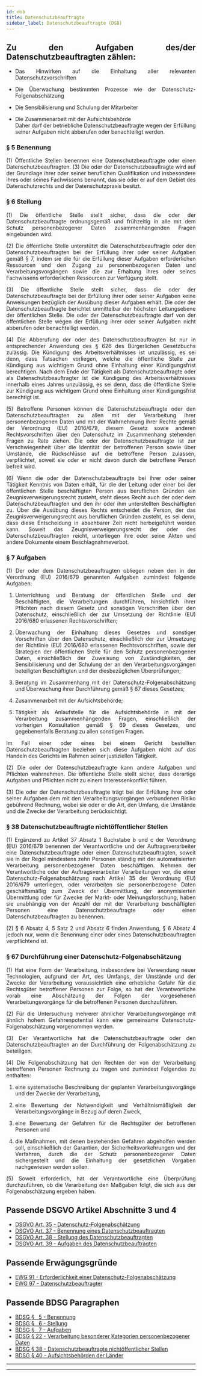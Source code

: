 ```yaml
---
id: dsb
title: Datenschutzbeauftragte
sidebar_label: Datenschutzbeauftragte (DSB)
---
```

<div hidden>

## [DSGVO](dsgvo)

### [[01](dsgvo#art-1)] [[02](dsgvo#art-2)] [[03](dsgvo#art-3)] [[04](dsgvo#art-4)] [[05](dsgvo#art-5)] [[06](dsgvo#art-6)] [[07](dsgvo#art-7)] [[08](dsgvo#art-8)] [[09](dsgvo#art-9)] [[10](dsgvo#art-10)] [[11](dsgvo#art-11)] [[12](dsgvo#art-12)] [[13](dsgvo#art-13)] [[14](dsgvo#art-14)] [[15](dsgvo#art-15)] [[16](dsgvo#art-16)] [[17](dsgvo#art-17)] [[18](dsgvo#art-18)] [[19](dsgvo#art-19)] [[20](dsgvo#art-20)] [[21](dsgvo#art-21)] [[22](dsgvo#art-22)] [[23](dsgvo#art-23)] [[24](dsgvo#art-24)] [[25](dsgvo#art-25)] [[26](dsgvo#art-26)] [[27](dsgvo#art-27)] [[28](dsgvo#art-28)] [[29](dsgvo#art-29)] [[30](dsgvo#art-30)] [[31](dsgvo#art-31)] [[32](dsgvo#art-32)] [[33](dsgvo#art-33)] [[34](dsgvo#art-34)] [[35](dsgvo#art-35)] [[36](dsgvo#art-36)] [[37](dsgvo#art-37)] [[38](dsgvo#art-38)] [[39](dsgvo#art-39)] [[40](dsgvo#art-40)] [[41](dsgvo#art-41)] [[42](dsgvo#art-42)] [[43](dsgvo#art-43)] [[44](dsgvo#art-44)] [[45](dsgvo#art-45)] [[46](dsgvo#art-46)] [[47](dsgvo#art-47)] [[48](dsgvo#art-48)] [[49](dsgvo#art-49)] [[50](dsgvo#art-50)] [[51](dsgvo#art-51)] [[52](dsgvo#art-52)] [[53](dsgvo#art-53)] [[54](dsgvo#art-54)] [[55](dsgvo#art-55)] [[56](dsgvo#art-56)] [[57](dsgvo#art-57)] [[58](dsgvo#art-58)] [[59](dsgvo#art-59)] [[60](dsgvo#art-60)] [[61](dsgvo#art-61)] [[62](dsgvo#art-62)] [[63](dsgvo#art-63)] [[64](dsgvo#art-64)] [[65](dsgvo#art-65)] [[66](dsgvo#art-66)] [[67](dsgvo#art-67)] [[68](dsgvo#art-68)] [[69](dsgvo#art-69)] [[70](dsgvo#art-70)] [[71](dsgvo#art-71)] [[72](dsgvo#art-72)] [[73](dsgvo#art-73)] [[74](dsgvo#art-74)] [[75](dsgvo#art-75)] [[76](dsgvo#art-76)] [[77](dsgvo#art-77)] [[78](dsgvo#art-78)] [[79](dsgvo#art-79)] [[80](dsgvo#art-80)] [[81](dsgvo#art-81)] [[82](dsgvo#art-82)] [[83](dsgvo#art-83)] [[84](dsgvo#art-84)] [[85](dsgvo#art-85)] [[86](dsgvo#art-86)] [[87](dsgvo#art-87)] [[88](dsgvo#art-88)] [[89](dsgvo#art-89)] [[90](dsgvo#art-90)] [[91](dsgvo#art-91)] [[92](dsgvo#art-92)] [[93](dsgvo#art-93)] [[94](dsgvo#art-94)] [[95](dsgvo#art-95)] [[96](dsgvo#art-96)] [[97](dsgvo#art-97)] [[98](dsgvo#art-98)]

### [Erwägungsgründe](ewg)

### [Bundesdatenschutzgesetz](bdsg)

</div>

<div style="text-align: justify"> 

## Zu den Aufgaben des/der Datenschutzbeauftragten zählen:

-   Das Hinwirken auf die Einhaltung aller relevanten Datenschutzvorschriften

-   Die Überwachung bestimmten Prozesse wie der Datenschutz-Folgenabschätzung

-   Die Sensibilisierung und Schulung der Mitarbeiter

-   Die Zusammenarbeit mit der Aufsichtsbehörde  
    Daher darf der betriebliche Datenschutzbeauftragte wegen der Erfüllung seiner Aufgaben nicht abberufen oder benachteiligt werden.

### § 5 Benennung

(1) Öffentliche Stellen benennen eine Datenschutzbeauftragte oder einen Datenschutzbeauftragten. (3) Die oder der Datenschutzbeauftragte wird auf der Grundlage ihrer oder seiner beruflichen Qualifikation und insbesondere ihres oder seines Fachwissens benannt, das sie oder er auf dem Gebiet des Datenschutzrechts und der Datenschutzpraxis besitzt.

### § 6 Stellung

(1) Die öffentliche Stelle stellt sicher, dass die oder der Datenschutzbeauftragte ordnungsgemäß und frühzeitig in alle mit dem Schutz personenbezogener Daten zusammenhängenden Fragen eingebunden wird.

(2) Die öffentliche Stelle unterstützt die Datenschutzbeauftragte oder den Datenschutzbeauftragten bei der Erfüllung ihrer oder seiner Aufgaben gemäß § 7, indem sie die für die Erfüllung dieser Aufgaben erforderlichen Ressourcen und den Zugang zu personenbezogenen Daten und Verarbeitungsvorgängen sowie die zur Erhaltung ihres oder seines Fachwissens erforderlichen Ressourcen zur Verfügung stellt.

(3) Die öffentliche Stelle stellt sicher, dass die oder der Datenschutzbeauftragte bei der Erfüllung ihrer oder seiner Aufgaben keine Anweisungen bezüglich der Ausübung dieser Aufgaben erhält. Die oder der Datenschutzbeauftragte berichtet unmittelbar der höchsten Leitungsebene der öffentlichen Stelle. Die oder der Datenschutzbeauftragte darf von der öffentlichen Stelle wegen der Erfüllung ihrer oder seiner Aufgaben nicht abberufen oder benachteiligt werden.

(4) Die Abberufung der oder des Datenschutzbeauftragten ist nur in entsprechender Anwendung des § 626 des Bürgerlichen Gesetzbuchs zulässig. Die Kündigung des Arbeitsverhältnisses ist unzulässig, es sei denn, dass Tatsachen vorliegen, welche die öffentliche Stelle zur Kündigung aus wichtigem Grund ohne Einhaltung einer Kündigungsfrist berechtigen. Nach dem Ende der Tätigkeit als Datenschutzbeauftragte oder als Datenschutzbeauftragter ist die Kündigung des Arbeitsverhältnisses innerhalb eines Jahres unzulässig, es sei denn, dass die öffentliche Stelle zur Kündigung aus wichtigem Grund ohne Einhaltung einer Kündigungsfrist berechtigt ist.

(5) Betroffene Personen können die Datenschutzbeauftragte oder den Datenschutzbeauftragten zu allen mit der Verarbeitung ihrer personenbezogenen Daten und mit der Wahrnehmung ihrer Rechte gemäß der Verordnung (EU) 2016/679, diesem Gesetz sowie anderen Rechtsvorschriften über den Datenschutz im Zusammenhang stehenden Fragen zu Rate ziehen. Die oder der Datenschutzbeauftragte ist zur Verschwiegenheit über die Identität der betroffenen Person sowie über Umstände, die Rückschlüsse auf die betroffene Person zulassen, verpflichtet, soweit sie oder er nicht davon durch die betroffene Person befreit wird.

(6) Wenn die oder der Datenschutzbeauftragte bei ihrer oder seiner Tätigkeit Kenntnis von Daten erhält, für die der Leitung oder einer bei der öffentlichen Stelle beschäftigten Person aus beruflichen Gründen ein Zeugnisverweigerungsrecht zusteht, steht dieses Recht auch der oder dem Datenschutzbeauftragten und den ihr oder ihm unterstellten Beschäftigten zu. Über die Ausübung dieses Rechts entscheidet die Person, der das Zeugnisverweigerungsrecht aus beruflichen Gründen zusteht, es sei denn, dass diese Entscheidung in absehbarer Zeit nicht herbeigeführt werden kann. Soweit das Zeugnisverweigerungsrecht der oder des Datenschutzbeauftragten reicht, unterliegen ihre oder seine Akten und andere Dokumente einem Beschlagnahmeverbot.

### § 7 Aufgaben

(1) Der oder dem Datenschutzbeauftragten obliegen neben den in der Verordnung (EU) 2016/679 genannten Aufgaben zumindest folgende Aufgaben:

1.  Unterrichtung und Beratung der öffentlichen Stelle und der Beschäftigten, die Verarbeitungen durchführen, hinsichtlich ihrer Pflichten nach diesem Gesetz und sonstigen Vorschriften über den Datenschutz, einschließlich der zur Umsetzung der Richtlinie (EU) 2016/680 erlassenen Rechtsvorschriften;

2.  Überwachung der Einhaltung dieses Gesetzes und sonstiger Vorschriften über den Datenschutz, einschließlich der zur Umsetzung der Richtlinie (EU) 2016/680 erlassenen Rechtsvorschriften, sowie der Strategien der öffentlichen Stelle für den Schutz personenbezogener Daten, einschließlich der Zuweisung von Zuständigkeiten, der Sensibilisierung und der Schulung der an den Verarbeitungsvorgängen beteiligten Beschäftigten und der diesbezüglichen Überprüfungen;

3.  Beratung im Zusammenhang mit der Datenschutz-Folgenabschätzung und Überwachung ihrer Durchführung gemäß § 67 dieses Gesetzes;

4.  Zusammenarbeit mit der Aufsichtsbehörde;

5.  Tätigkeit als Anlaufstelle für die Aufsichtsbehörde in mit der Verarbeitung zusammenhängenden Fragen, einschließlich der vorherigen Konsultation gemäß § 69 dieses Gesetzes, und gegebenenfalls Beratung zu allen sonstigen Fragen.

Im Fall einer oder eines bei einem Gericht bestellten Datenschutzbeauftragten beziehen sich diese Aufgaben nicht auf das Handeln des Gerichts im Rahmen seiner justiziellen Tätigkeit.

(2) Die oder der Datenschutzbeauftragte kann andere Aufgaben und Pflichten wahrnehmen. Die öffentliche Stelle stellt sicher, dass derartige Aufgaben und Pflichten nicht zu einem Interessenkonflikt führen.

(3) Die oder der Datenschutzbeauftragte trägt bei der Erfüllung ihrer oder seiner Aufgaben dem mit den Verarbeitungsvorgängen verbundenen Risiko gebührend Rechnung, wobei sie oder er die Art, den Umfang, die Umstände und die Zwecke der Verarbeitung berücksichtigt.

### § 38 Datenschutzbeauftragte nichtöffentlicher Stellen

(1) Ergänzend zu Artikel 37 Absatz 1 Buchstabe b und c der Verordnung (EU) 2016/679 benennen der Verantwortliche und der Auftragsverarbeiter eine Datenschutzbeauftragte oder einen Datenschutzbeauftragten, soweit sie in der Regel mindestens zehn Personen ständig mit der automatisierten Verarbeitung personenbezogener Daten beschäftigen. Nehmen der Verantwortliche oder der Auftragsverarbeiter Verarbeitungen vor, die einer Datenschutz-Folgenabschätzung nach Artikel 35 der Verordnung (EU) 2016/679 unterliegen, oder verarbeiten sie personenbezogene Daten geschäftsmäßig zum Zweck der Übermittlung, der anonymisierten Übermittlung oder für Zwecke der Markt- oder Meinungsforschung, haben sie unabhängig von der Anzahl der mit der Verarbeitung beschäftigten Personen eine Datenschutzbeauftragte oder einen Datenschutzbeauftragten zu benennen.

(2) § 6 Absatz 4, 5 Satz 2 und Absatz 6 finden Anwendung, § 6 Absatz 4 jedoch nur, wenn die Benennung einer oder eines Datenschutzbeauftragten verpflichtend ist.

### § 67 Durchführung einer Datenschutz-Folgenabschätzung

(1) Hat eine Form der Verarbeitung, insbesondere bei Verwendung neuer Technologien, aufgrund der Art, des Umfangs, der Umstände und der Zwecke der Verarbeitung voraussichtlich eine erhebliche Gefahr für die Rechtsgüter betroffener Personen zur Folge, so hat der Verantwortliche vorab eine Abschätzung der Folgen der vorgesehenen Verarbeitungsvorgänge für die betroffenen Personen durchzuführen.

(2) Für die Untersuchung mehrerer ähnlicher Verarbeitungsvorgänge mit ähnlich hohem Gefahrenpotential kann eine gemeinsame Datenschutz-Folgenabschätzung vorgenommen werden.

(3) Der Verantwortliche hat die Datenschutzbeauftragte oder den Datenschutzbeauftragten an der Durchführung der Folgenabschätzung zu beteiligen.

(4) Die Folgenabschätzung hat den Rechten der von der Verarbeitung betroffenen Personen Rechnung zu tragen und zumindest Folgendes zu enthalten:

1.  eine systematische Beschreibung der geplanten Verarbeitungsvorgänge und der Zwecke der Verarbeitung,

2.  eine Bewertung der Notwendigkeit und Verhältnismäßigkeit der Verarbeitungsvorgänge in Bezug auf deren Zweck,

3.  eine Bewertung der Gefahren für die Rechtsgüter der betroffenen Personen und

4.  die Maßnahmen, mit denen bestehenden Gefahren abgeholfen werden soll, einschließlich der Garantien, der Sicherheitsvorkehrungen und der Verfahren,     durch die der Schutz personenbezogener Daten sichergestellt und die Einhaltung der gesetzlichen Vorgaben nachgewiesen werden sollen.

(5) Soweit erforderlich, hat der Verantwortliche eine Überprüfung durchzuführen, ob die Verarbeitung den Maßgaben folgt, die sich aus der Folgenabschätzung ergeben haben.

</div>

## Passende DSGVO Artikel Abschnitte 3 und 4

* [DSGVO Art. 35 - Datenschutz-Folgenabschätzung](dsgvo#art-35)
* [DSGVO Art. 37 - Benennung eines Datenschutzbeauftragten](dsgvo#art-37)
* [DSGVO Art. 38 - Stellung des Datenschutzbeauftragten](dsgvo#art-38)
* [DSGVO Art. 39 - Aufgaben des Datenschutzbeauftragten](dsgvo#art-39) 

## Passende Erwägungsgründe

* [EWG 91 - Erforderlichkeit einer Datenschutz-Folgenabschätzung](ewg#ewg-91)
* [EWG 97 - Datenschutzbeauftragter](ewg#ewg-97)

## Passende BDSG Paragraphen

* [BDSG §&nbsp;&nbsp;&nbsp;5 - Benennung](bdsg#para-5) 
* [BDSG §&nbsp;&nbsp;&nbsp;6 - Stellung](bdsg#para-6)
* [BDSG §&nbsp;&nbsp;&nbsp;7 - Aufgaben](bdsg#para-7)
* [BDSG §&nbsp;22 - Verarbeitung besonderer Kategorien personenbezogener Daten](bdsg#para-22)
* [BDSG §&nbsp;38 - Datenschutzbeauftragte nichtöffentlicher Stellen](bdsg#para-38)
* [BDSG §&nbsp;40 - Aufsichtsbehörden der Länder](bdsg#para-40)

___
___
